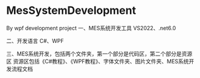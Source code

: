 # MesSystemDevelopment
By wpf development project
一、MES系统开发工具
VS2022、.net6.0

二、开发语言
C#、WPF

三、MES系统开发，包括两个文件夹，第一个部分是代码区，第二个部分是资源区
资源区包括《C#教程》、《WPF教程》、字体文件夹、图片文件夹、MES系统开发流程文档
